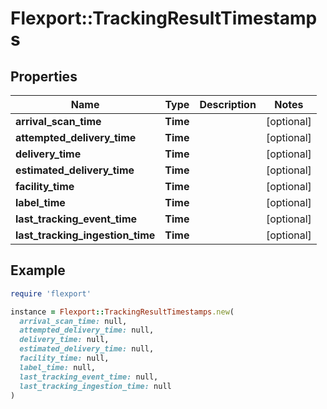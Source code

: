 # Flexport::TrackingResultTimestamps

## Properties

| Name | Type | Description | Notes |
| ---- | ---- | ----------- | ----- |
| **arrival_scan_time** | **Time** |  | [optional] |
| **attempted_delivery_time** | **Time** |  | [optional] |
| **delivery_time** | **Time** |  | [optional] |
| **estimated_delivery_time** | **Time** |  | [optional] |
| **facility_time** | **Time** |  | [optional] |
| **label_time** | **Time** |  | [optional] |
| **last_tracking_event_time** | **Time** |  | [optional] |
| **last_tracking_ingestion_time** | **Time** |  | [optional] |

## Example

```ruby
require 'flexport'

instance = Flexport::TrackingResultTimestamps.new(
  arrival_scan_time: null,
  attempted_delivery_time: null,
  delivery_time: null,
  estimated_delivery_time: null,
  facility_time: null,
  label_time: null,
  last_tracking_event_time: null,
  last_tracking_ingestion_time: null
)
```

